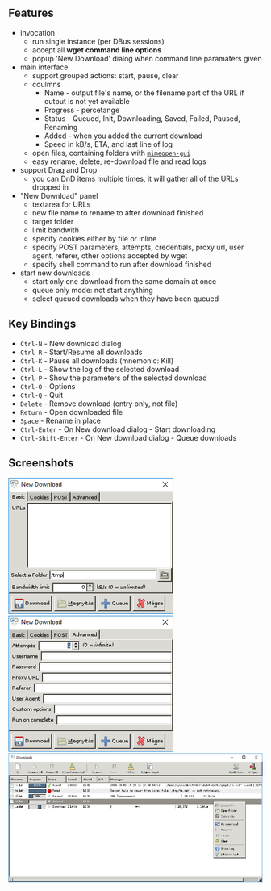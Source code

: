 
## Features

* invocation
	* run single instance (per DBus sessions)
	* accept all __wget command line options__
	* popup 'New Download' dialog when command line paramaters given
* main interface
	* support grouped actions: start, pause, clear
	* coulmns
		* Name - output file's name, or the filename part of the URL if output is not yet available
		* Progress - percetange
		* Status - Queued, Init, Downloading, Saved, Failed, Paused, Renaming
		* Added - when you added the current download
		* Speed in kB/s, ETA, and last line of log
	* open files, containing folders with [`mimeopen-gui`](https://github.com/bAndie91/mimeopen-gui)
	* easy rename, delete, re-download file and read logs
* support Drag and Drop
	* you can DnD items multiple times, it will gather all of the URLs dropped in
* "New Download" panel
	* textarea for URLs
	* new file name to rename to after download finished
	* target folder
	* limit bandwith
	* specify cookies either by file or inline
	* specify POST parameters, attempts, credentials, proxy url, user agent, referer, other options accepted by wget
	* specify shell command to run after download finished
* start new downloads
	* start only one download from the same domain at once
	* queue only mode: not start anything
	* select queued downloads when they have been queued

## Key Bindings

* `Ctrl-N` - New download dialog
* `Ctrl-R` - Start/Resume all downloads
* `Ctrl-K` - Pause all downloads (mnemonic: Kill)
* `Ctrl-L` - Show the log of the selected download
* `Ctrl-P` - Show the parameters of the selected download
* `Ctrl-O` - Options
* `Ctrl-Q` - Quit
* `Delete` - Remove download (entry only, not file)
* `Return` - Open downloaded file
* `Space` - Rename in place
* `Ctrl-Enter` - On New download dialog - Start downloading
* `Ctrl-Shift-Enter` - On New download dialog - Queue downloads

## Screenshots

![](img/1.png)
![](img/2.png)
![](img/4.png)
